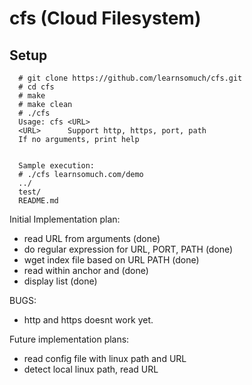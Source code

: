 # cfs (Cloud Filesystem)


## Setup
```
  # git clone https://github.com/learnsomuch/cfs.git
  # cd cfs
  # make 
  # make clean
  # ./cfs
  Usage: cfs <URL>
  <URL>		 Support http, https, port, path 
  If no arguments, print help
  
  
  Sample execution: 
  # ./cfs learnsomuch.com/demo
  ../
  test/
  README.md
```

Initial Implementation plan:
- read URL from arguments (done)
- do regular expression for URL, PORT, PATH (done)
- wget index file based on URL PATH (done)
- read within anchor <a> and </a> (done)
- display list (done)

BUGS:
- http and https doesnt work yet. 

Future implementation plans:
- read config file with linux path and URL
- detect local linux path, read URL
